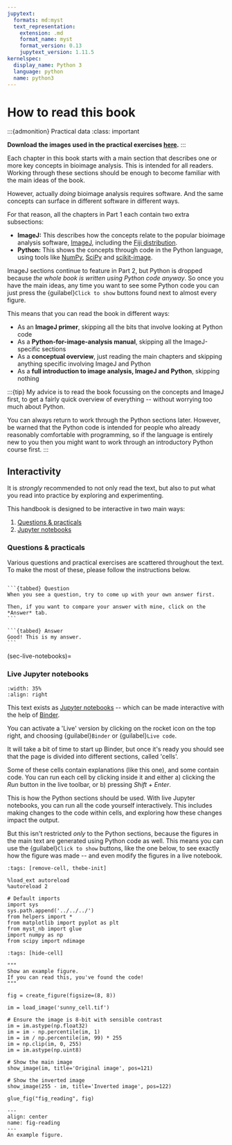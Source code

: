 ```yaml
---
jupytext:
  formats: md:myst
  text_representation:
    extension: .md
    format_name: myst
    format_version: 0.13
    jupytext_version: 1.11.5
kernelspec:
  display_name: Python 3
  language: python
  name: python3
---
```


# How to read this book

:::{admonition} Practical data
:class: important

**Download the images used in the practical exercises [here](https://github.com/bioimage-book/practical-data/archive/refs/heads/main.zip).**
:::


Each chapter in this book starts with a main section that describes one or more key concepts in bioimage analysis.
This is intended for all readers.
Working through these sections should be enough to become familiar with the main ideas of the book.

However, actually *doing* bioimage analysis requires software.
And the same concepts can surface in different software in different ways.

For that reason, all the chapters in Part 1 each contain two extra subsections:
* **ImageJ:** This describes how the concepts relate to the popular bioimage analysis software, [ImageJ](https://imagej.nih.gov/ij/index.html), including the [Fiji distribution](https://fiji.sc).
* **Python:** This shows the concepts through code in the Python language, using tools like [NumPy](https://numpy.org), [SciPy](https://scipy.org) and [scikit-image](https://scikit-image.org).

ImageJ sections continue to feature in Part 2, but Python is dropped because *the whole book is written using Python code anyway*.
So once you have the main ideas, any time you want to see some Python code you can just press the {guilabel}`Click to show` buttons found next to almost every figure.

This means that you can read the book in different ways:
* As an **ImageJ primer**, skipping all the bits that involve looking at Python code
* As a **Python-for-image-analysis manual**, skipping all the ImageJ-specific sections
* As a **conceptual overview**, just reading the main chapters and skipping anything specific involving ImageJ and Python
* As a **full introduction to image analysis, ImageJ and Python**, skipping nothing

:::{tip}
My advice is to read the book focussing on the concepts and ImageJ first, to get a fairly quick overview of everything -- without worrying too much about Python.

You can always return to work through the Python sections later.
However, be warned that the Python code is intended for people who already reasonably comfortable with programming, so if the language is entirely new to you then you might want to work through an introductory Python course first.
:::


## Interactivity

It is *strongly* recommended to not only read the text, but also to put what you read into practice by exploring and experimenting.

This handbook is designed to be interactive in two main ways:

1. [Questions & practicals](#questions-and-practicals)
2. [Jupyter notebooks](#jupyter-notebooks)


### Questions & practicals <a name="questions-and-practicals" />

Various questions and practical exercises are scattered throughout the text.
To make the most of these, please follow the instructions below.

````{div} question

```{tabbed} Question
When you see a question, try to come up with your own answer first.

Then, if you want to compare your answer with mine, click on the *Answer* tab.
```

```{tabbed} Answer
Good! This is my answer.
```
````

(sec-live-notebooks)=
### Live Jupyter notebooks <a name="jupyter-notebooks" />

```{image} ../../../images/live_code.png
:width: 35%
:align: right
```

This text exists as [Jupyter notebooks](https://jupyter.org) -- which can be made interactive with the help of [Binder](http://mybinder.org).

You can activate a 'Live' version by clicking on the rocket icon on the top right, and choosing {guilabel}`Binder` or {guilabel}`Live code`.

It will take a bit of time to start up Binder, but once it's ready you should see that the page is divided into different sections, called 'cells'.

Some of these cells contain explanations (like this one), and some contain code.
You can run each cell by clicking inside it and either a) clicking the *Run* button in the live toolbar, or b) pressing *Shift + Enter*.

This is how the Python sections should be used.
With live Jupyter notebooks, you can run all the code yourself interactively.
This includes making changes to the code within cells, and exploring how these changes impact the output.

But this isn't restricted *only* to the Python sections, because the figures in the main text are generated using Python code as well.
This means you can use the {guilabel}`Click to show` buttons, like the one below, to see exactly how the figure was made -- and even modify the figures in a live notebook.

```{code-cell} ipython3
:tags: [remove-cell, thebe-init]

%load_ext autoreload
%autoreload 2

# Default imports
import sys
sys.path.append('../../../')
from helpers import *
from matplotlib import pyplot as plt
from myst_nb import glue
import numpy as np
from scipy import ndimage
```

```{code-cell} ipython3
:tags: [hide-cell]

"""
Show an example figure.
If you can read this, you've found the code!
"""

fig = create_figure(figsize=(8, 8))

im = load_image('sunny_cell.tif')

# Ensure the image is 8-bit with sensible contrast
im = im.astype(np.float32)
im = im - np.percentile(im, 1)
im = im / np.percentile(im, 99) * 255
im = np.clip(im, 0, 255)
im = im.astype(np.uint8)

# Show the main image
show_image(im, title='Original image', pos=121)

# Show the inverted image
show_image(255 - im, title='Inverted image', pos=122)

glue_fig("fig_reading", fig)
```

```{glue:figure} fig_reading
---
align: center
name: fig-reading
---
An example figure.
```
